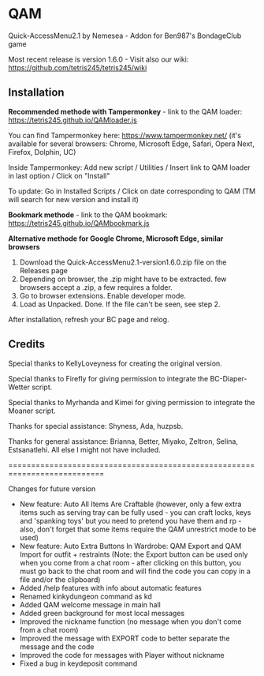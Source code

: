 # QAM

Quick-AccessMenu2.1 by Nemesea - Addon for Ben987's BondageClub game 

Most recent release is version 1.6.0 - Visit also our wiki: https://github.com/tetris245/tetris245/wiki

## Installation 

**Recommended methode with Tampermonkey** - link to the QAM loader: https://tetris245.github.io/QAMloader.js

You can find Tampermonkey here: https://www.tampermonkey.net/ (it's available for several browsers: Chrome, Microsoft Edge, Safari, Opera Next, Firefox, Dolphin, UC)

Inside Tampermonkey: Add new script / Utilities / Insert link to QAM loader in last option / Click on "Install"

To update: Go in Installed Scripts / Click on date corresponding to QAM (TM will search for new version and install it)

**Bookmark methode** - link to the QAM bookmark: https://tetris245.github.io/QAMbookmark.js

**Alternative methode for Google Chrome, Microsoft Edge, similar browsers**
1. Download the Quick-AccessMenu2.1-version1.6.0.zip file on the Releases page
2. Depending on browser, the .zip might have to be extracted. few browsers accept a .zip, a few requires a folder.
3. Go to browser extensions. Enable developer mode.
4. Load as Unpacked. Done. If the file can't be seen, see step 2.

After installation, refresh your BC page and relog.

## Credits

Special thanks to KellyLoveyness for creating the original version.

Special thanks to Firefly for giving permission to integrate the BC-Diaper-Wetter script.

Special thanks to Myrhanda and Kimei for giving permission to integrate the Moaner script.

Thanks for special assistance:
Shyness, Ada, huzpsb.

Thanks for general assistance:
Brianna, Better, Miyako, Zeltron, Selina, Estsanatlehi.
All else I might not have included.

===========================================================================

Changes for future version 

* New feature: Auto All Items Are Craftable (however, only a few extra items such as serving tray can be fully used - you can craft locks, keys and 'spanking toys' but you need to pretend you have them and rp - also, don't forget that some items require the QAM unrestrict mode to be used)
* New feature: Auto Extra Buttons In Wardrobe: QAM Export and QAM Import for outfit + restraints (Note: the Export button can be used only when you come from a chat room - after clicking on this button, you must go back to the chat room and will find the code you can copy in a file and/or the clipboard)  
* Added /help features with info about automatic features
* Renamed kinkydungeon command as kd
* Added QAM welcome message in main hall
* Added green background for most local messages
* Improved the nickname function (no message when you don't come from a chat room)
* Improved the message with EXPORT code to better separate the message and the code
* Improved the code for messages with Player without nickname
* Fixed a bug in keydeposit command




